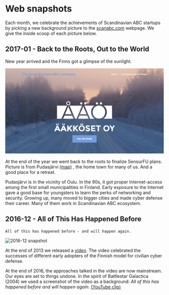 # Web snapshots

Each month, we celebrate the achievements of Scandinavian ABC
startups by picking a new background picture to the
[scanabc.com](http://www.scanabc.com) webpage. We give the inside
scoop of each picture below.

## 2017-01 - Back to the Roots, Out to the World

New year arrived and the Finns got a glimpse of the sunlight.

![2017-01 snapshot](2017-01-snapshot.jpg)

At the end of the year we went back to the roots to finalize
SensurFU plans. Picture is from Pudasjärvi [(map)](https://goo.gl/maps/7EAAAYZgcTp)
, the home town for many of us. And a good place for a retreat.

Pudasjärvi is in the vicinity of Oulu. In the 90s, it got proper
Internet-access among the first small municipalities in Finland.
Early exposure to the Internet gave a good base for youngsters
to learn the perks of networking and security. Growing up, many
moved to bigger cities and made cyber defense their career.
Many of them work in Scandinavian ABC ecosystem.

## 2016-12 - All of This Has Happened Before

```All of this has happened before - and will happen again.```

![2016-12 snapshot](2016-12-snapshot.jpg)

At the end of 2013 we released a [video](https://www.youtube.com/watch?v=kWg3BXjtJAo
). The video celebrated the successes of different
early adopters of the Finnish model for civilian cyber
defense.

At the end of 2016, the approaches talked in the video are now
mainstream. Our eyes are set to things undone.
In the spirit of Battlestar Galactica (2004) we
used a screenshot of the video as a background: *All of this has
happened before and will happen again.* [(YouTube clip)](https://youtu.be/6bOy3RNyWME)
